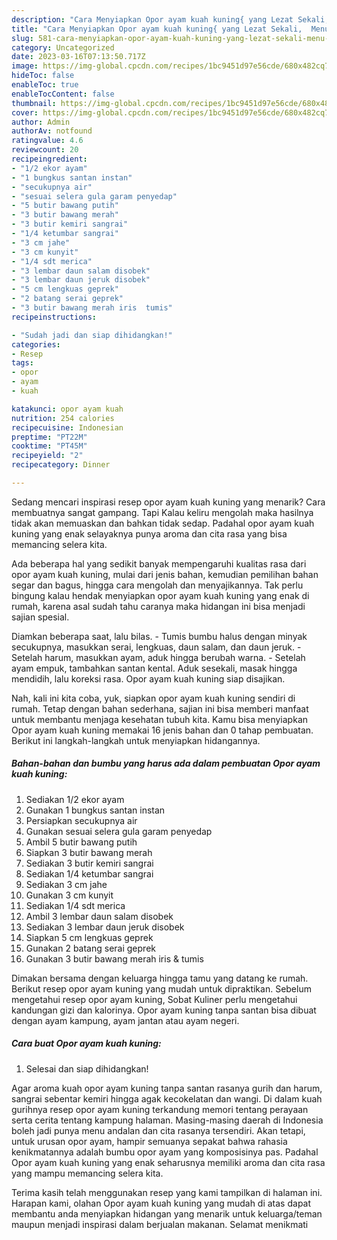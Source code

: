 ```yaml
---
description: "Cara Menyiapkan Opor ayam kuah kuning{ yang Lezat Sekali,  Menu Buat lebaran"
title: "Cara Menyiapkan Opor ayam kuah kuning{ yang Lezat Sekali,  Menu Buat lebaran"
slug: 581-cara-menyiapkan-opor-ayam-kuah-kuning-yang-lezat-sekali-menu-buat-lebaran
category: Uncategorized
date: 2023-03-16T07:13:50.717Z
image: https://img-global.cpcdn.com/recipes/1bc9451d97e56cde/680x482cq70/opor-ayam-kuah-kuning-foto-resep-utama.jpg
hideToc: false
enableToc: true
enableTocContent: false
thumbnail: https://img-global.cpcdn.com/recipes/1bc9451d97e56cde/680x482cq70/opor-ayam-kuah-kuning-foto-resep-utama.jpg
cover: https://img-global.cpcdn.com/recipes/1bc9451d97e56cde/680x482cq70/opor-ayam-kuah-kuning-foto-resep-utama.jpg
author: Admin
authorAv: notfound
ratingvalue: 4.6
reviewcount: 20
recipeingredient:
- "1/2 ekor ayam"
- "1 bungkus santan instan"
- "secukupnya air"
- "sesuai selera gula garam penyedap"
- "5 butir bawang putih"
- "3 butir bawang merah"
- "3 butir kemiri sangrai"
- "1/4 ketumbar sangrai"
- "3 cm jahe"
- "3 cm kunyit"
- "1/4 sdt merica"
- "3 lembar daun salam disobek"
- "3 lembar daun jeruk disobek"
- "5 cm lengkuas geprek"
- "2 batang serai geprek"
- "3 butir bawang merah iris  tumis"
recipeinstructions:

- "Sudah jadi dan siap dihidangkan!"
categories:
- Resep
tags:
- opor
- ayam
- kuah

katakunci: opor ayam kuah 
nutrition: 254 calories
recipecuisine: Indonesian
preptime: "PT22M"
cooktime: "PT45M"
recipeyield: "2"
recipecategory: Dinner

---
```



Sedang mencari inspirasi resep opor ayam kuah kuning yang menarik? Cara membuatnya sangat gampang. Tapi Kalau keliru mengolah maka hasilnya tidak akan memuaskan dan bahkan tidak sedap. Padahal opor ayam kuah kuning yang enak selayaknya punya aroma dan cita rasa yang bisa memancing selera kita.


Ada beberapa hal yang sedikit banyak mempengaruhi kualitas rasa dari opor ayam kuah kuning, mulai dari jenis bahan, kemudian pemilihan bahan segar dan bagus, hingga cara mengolah dan menyajikannya. Tak perlu bingung kalau hendak menyiapkan opor ayam kuah kuning yang enak di rumah, karena asal sudah tahu caranya maka hidangan ini bisa menjadi sajian spesial.

Diamkan beberapa saat, lalu bilas. - Tumis bumbu halus dengan minyak secukupnya, masukkan serai, lengkuas, daun salam, dan daun jeruk. - Setelah harum, masukkan ayam, aduk hingga berubah warna. - Setelah ayam empuk, tambahkan santan kental. Aduk sesekali, masak hingga mendidih, lalu koreksi rasa. Opor ayam kuah kuning siap disajikan.


Nah, kali ini kita coba, yuk, siapkan opor ayam kuah kuning sendiri di rumah. Tetap dengan bahan sederhana, sajian ini bisa memberi manfaat untuk membantu menjaga kesehatan tubuh kita. Kamu bisa menyiapkan Opor ayam kuah kuning memakai 16 jenis bahan dan 0 tahap pembuatan. Berikut ini langkah-langkah untuk menyiapkan hidangannya.

<!--inarticleads1-->

##### Bahan-bahan dan bumbu yang harus ada dalam pembuatan Opor ayam kuah kuning:

1. Sediakan 1/2 ekor ayam
1. Gunakan 1 bungkus santan instan
1. Persiapkan secukupnya air
1. Gunakan sesuai selera gula garam penyedap
1. Ambil 5 butir bawang putih
1. Siapkan 3 butir bawang merah
1. Sediakan 3 butir kemiri sangrai
1. Sediakan 1/4 ketumbar sangrai
1. Sediakan 3 cm jahe
1. Gunakan 3 cm kunyit
1. Sediakan 1/4 sdt merica
1. Ambil 3 lembar daun salam disobek
1. Sediakan 3 lembar daun jeruk disobek
1. Siapkan 5 cm lengkuas geprek
1. Gunakan 2 batang serai geprek
1. Gunakan 3 butir bawang merah iris &amp; tumis


Dimakan bersama dengan keluarga hingga tamu yang datang ke rumah. Berikut resep opor ayam kuning yang mudah untuk dipraktikan. Sebelum mengetahui resep opor ayam kuning, Sobat Kuliner perlu mengetahui kandungan gizi dan kalorinya. Opor ayam kuning tanpa santan bisa dibuat dengan ayam kampung, ayam jantan atau ayam negeri. 

<!--inarticleads2-->

##### Cara buat Opor ayam kuah kuning:


1. Selesai dan siap dihidangkan!

Agar aroma kuah opor ayam kuning tanpa santan rasanya gurih dan harum, sangrai sebentar kemiri hingga agak kecokelatan dan wangi. Di dalam kuah gurihnya resep opor ayam kuning terkandung memori tentang perayaan serta cerita tentang kampung halaman. Masing-masing daerah di Indonesia boleh jadi punya menu andalan dan cita rasanya tersendiri. Akan tetapi, untuk urusan opor ayam, hampir semuanya sepakat bahwa rahasia kenikmatannya adalah bumbu opor ayam yang komposisinya pas. Padahal Opor ayam kuah kuning yang enak seharusnya memiliki aroma dan cita rasa yang mampu memancing selera kita. 

Terima kasih telah menggunakan resep yang kami tampilkan di halaman ini. Harapan kami, olahan Opor ayam kuah kuning yang mudah di atas dapat membantu anda menyiapkan hidangan yang menarik untuk keluarga/teman maupun menjadi inspirasi dalam berjualan makanan. Selamat menikmati
